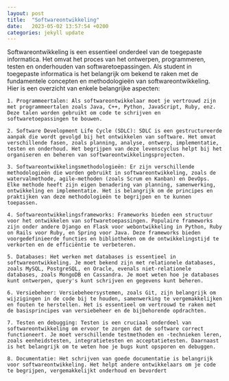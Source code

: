 ```yaml
---
layout: post
title:  "Softwareontwikkeling"
date:   2023-05-02 13:57:54 +0200
categories: jekyll update
---
```


Softwareontwikkeling is een essentieel onderdeel van de toegepaste informatica. Het omvat het proces van het ontwerpen, programmeren, testen en onderhouden van softwaretoepassingen. Als student in toegepaste informatica is het belangrijk om bekend te raken met de fundamentele concepten en methodologieën van softwareontwikkeling. Hier is een overzicht van enkele belangrijke aspecten:

    1. Programmeertalen: Als softwareontwikkelaar moet je vertrouwd zijn met programmeertalen zoals Java, C++, Python, JavaScript, Ruby, enz. Deze talen worden gebruikt om code te schrijven en softwaretoepassingen te bouwen.

    2. Software Development Life Cycle (SDLC): SDLC is een gestructureerde aanpak die wordt gevolgd bij het ontwikkelen van software. Het omvat verschillende fasen, zoals planning, analyse, ontwerp, implementatie, testen en onderhoud. Het begrijpen van deze levenscyclus helpt bij het organiseren en beheren van softwareontwikkelingsprojecten.

    3. Softwareontwikkelingsmethodologieën: Er zijn verschillende methodologieën die worden gebruikt in softwareontwikkeling, zoals de watervalmethode, agile-methoden (zoals Scrum en Kanban) en DevOps. Elke methode heeft zijn eigen benadering van planning, samenwerking, ontwikkeling en implementatie. Het is belangrijk om de principes en praktijken van deze methodologieën te begrijpen en te kunnen toepassen.

    4. Softwareontwikkelingsframeworks: Frameworks bieden een structuur voor het ontwikkelen van softwaretoepassingen. Populaire frameworks zijn onder andere Django en Flask voor webontwikkeling in Python, Ruby on Rails voor Ruby, en Spring voor Java. Deze frameworks bieden voorgedefinieerde functies en bibliotheken om de ontwikkelingstijd te verkorten en de efficiëntie te verbeteren.

    5. Databases: Het werken met databases is essentieel in softwareontwikkeling. Je moet bekend zijn met relationele databases, zoals MySQL, PostgreSQL, en Oracle, evenals niet-relationele databases, zoals MongoDB en Cassandra. Je moet weten hoe je databases kunt ontwerpen, query's kunt schrijven en gegevens kunt beheren.

    6. Versiebeheer: Versiebeheersystemen, zoals Git, zijn belangrijk om wijzigingen in de code bij te houden, samenwerking te vergemakkelijken en fouten te herstellen. Het is essentieel om vertrouwd te raken met de basisprincipes van versiebeheer en de bijbehorende opdrachten.

    7. Testen en debugging: Testen is een cruciaal onderdeel van softwareontwikkeling om ervoor te zorgen dat de software correct functioneert. Je moet verschillende testmethoden en -technieken leren, zoals eenheidstesten, integratietesten en acceptatietesten. Daarnaast is het belangrijk om te weten hoe je bugs kunt opsporen en debuggen.

    8. Documentatie: Het schrijven van goede documentatie is belangrijk voor softwareontwikkeling. Het helpt andere ontwikkelaars om je code te begrijpen, vergemakkelijkt onderhoud en bevordert

